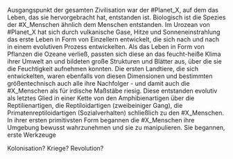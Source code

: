 Ausgangspunkt der gesamten Zivilisation war der #Planet_X, auf dem das Leben, das sie hervorgebracht hat, entstanden ist. Biologisch ist die Spezies der #X_Menschen ähnlich dem Menschen entstanden. Im Urozean von #Planet_X hat sich durch vulkanische Gase, Hitze und Sonneneinstrahlung das erste Leben in Form von Einzellern entwickelt, die sich nach und nach in einem evolutiven Prozess entwickelten. Als das Leben in Form von Pflanzen die Ozeane verließ, passten sich diese an das feucht-heiße Klima ihrer Umwelt an und bildeten große Strukturen und Blätter aus, über die sie die Feuchtigkeit aufnehmen konnten. Die ersten Landtiere, die sich entwickelten, waren ebenfalls von diesen Dimensionen und bestimmten größentechnisch auch alle ihre Nachfolger - und damit auch die #X_Menschen als für irdische Maßstäbe riesig. Diese entstanden evolutiv als letztes Glied in einer Kette von den Amphibienartigen über die  Reptilienartigen,  die Reptiloidartigen (zweibeiniger Gang), die Primatenreptiloidartigen (Sozialverhalten) schließlich zu den #X_Menschen.  In ihrer ersten primitivsten Form begannen die #X_Menschen ihre Umgebung bewusst wahrzunehmen und sie zu manipulieren. Sie begannen, erste Werkzeuge

Kolonisation? Kriege? Revolution?